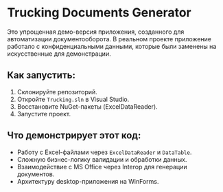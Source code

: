 # Trucking Documents Generator

Это упрощенная демо-версия приложения, созданного для автоматизации документооборота.
В реальном проекте приложение работало с конфиденциальными данными, которые были заменены на искусственные для демонстрации.

## Как запустить:
1. Склонируйте репозиторий.
2. Откройте `Trucking.sln` в Visual Studio.
3. Восстановите NuGet-пакеты (ExcelDataReader).
4. Запустите проект.

## Что демонстрирует этот код:
*   Работу с Excel-файлами через `ExcelDataReader` и `DataTable`.
*   Сложную бизнес-логику валидации и обработки данных.
*   Взаимодействие с MS Office через Interop для генерации документов.
*   Архитектуру desktop-приложения на WinForms.
